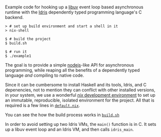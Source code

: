 Example code for hooking up a [libuv](http://libuv.org/) event loop based asynchronous runtime with the [Idris](http://www.idris-lang.org/) dependently typed programming language's C backend.

    > # set up build environment and start a shell in it
    > nix-shell

    $ # build the project
    $ build.sh

    $ # run it
    $ ./example1

The goal is to provide a simple [nodejs](https://nodejs.org)-like API for asynchronous programming, while reaping all the benefits of a dependently typed language _and_ compiling to native code.

Since it can be cumbersome to install Haskell and its tools, Idris, and C depenencies, not to mention they can conflict with other installed versions, in your system, we use a wonderful [*nix* development environment]() to set up an immutable, reproducible, isolated environment for the project. All that is required is a few lines in [`default.nix`](default.nix).

You can see the how the build process works in [`build.sh`](build.sh)

In order to avoid setting up two Idris VMs, the `main()` function is in C. It sets up a libuv event loop and an Idris VM, and then calls `idris_main`.
